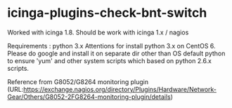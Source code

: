 # icinga-plugins-check-bnt-switch

Worked with icinga 1.8.
Should be work with icinga 1.x / nagios

Requirements : python 3.x
Attentions for install python 3.x on CentOS 6.  Please do google and install it on separate dir other than OS default python to ensure 'yum' and other system scripts which based on python 2.6.x scripts.

Reference from G8052/G8264 monitoring plugin (URL:https://exchange.nagios.org/directory/Plugins/Hardware/Network-Gear/Others/G8052-2FG8264-monitoring-plugin/details)
